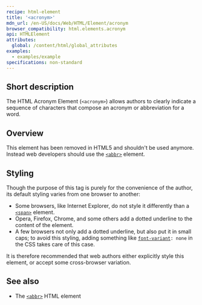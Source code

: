 ```yaml
---
recipe: html-element
title: '<acronym>'
mdn_url: /en-US/docs/Web/HTML/Element/acronym
browser_compatibility: html.elements.acronym
api: HTMLElement
attributes:
  global: /content/html/global_attributes
examples:
  - examples/example
specifications: non-standard
---
```


## Short description

The HTML Acronym Element (`<acronym>`) allows authors to clearly indicate a sequence of characters that compose an acronym or abbreviation for a word.

## Overview

This element has been removed in HTML5 and shouldn't be used anymore. Instead web developers should use the [`<abbr>`](/en-US/docs/Web/HTML/Element/abbr) element.

## Styling

Though the purpose of this tag is purely for the convenience of the author, its default styling varies from one browser to another:

-   Some browsers, like Internet Explorer, do not style it differently than a [`<span>`](/en-US/docs/Web/HTML/Element/span) element.
-   Opera, Firefox, Chrome, and some others add a dotted underline to the content of the element.
-   A few browsers not only add a dotted underline, but also put it in small caps; to avoid this styling, adding something like [`font-variant`](/en-US/docs/Web/CSS/font-variant)`: none` in the CSS takes care of this case.

It is therefore recommended that web authors either explicitly style this element, or accept some cross-browser variation.

## See also

-   The [`<abbr>`](/en-US/docs/Web/HTML/Element/abbr) HTML element

